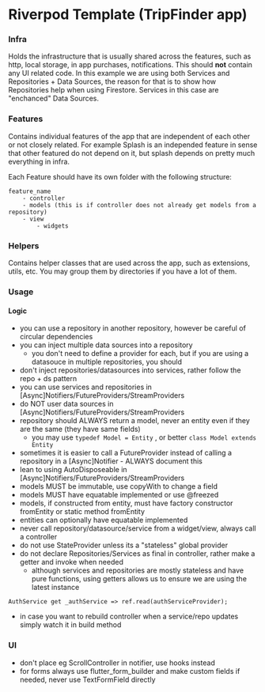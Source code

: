 # Riverpod Template (TripFinder app)

### Infra
Holds the infrastructure that is usually shared across the features, such as http, local storage, in app purchases, notifications.
This should __not__ contain any UI related code. 
In this example we are using both Services and Repositories + Data Sources, the reason for that is
to show how Repositories help when using Firestore. Services in this case are "enchanced" Data Sources.

### Features 
Contains individual features of the app that are independent of each other or not closely related.
For example Splash is an independed feature in sense that other featured do not depend on it, but splash depends on pretty much everything in infra.

Each Feature should have its own folder with the following structure:
```
feature_name
    - controller
    - models (this is if controller does not already get models from a repository)
    - view
        - widgets        
```
### Helpers
Contains helper classes that are used across the app, such as extensions, utils, etc.
You may group them by directories if you have a lot of them.
 

### Usage


#### Logic
- you can use a repository in another repository, however be careful of circular dependencies
- you can inject multiple data sources into a repository 
  - you don't need to define a provider for each, but if you are using a datasouce in multiple repositories, you should
- don't inject repositories/datasources into services, rather follow the repo + ds pattern
- you can use services and repositories in [Async]Notifiers/FutureProviders/StreamProviders
- do NOT user data sources in [Async]Notifiers/FutureProviders/StreamProviders
- repository should ALWAYS return a model, never an entity even if they are the same (they have same fields)
  - you may use ```typedef Model = Entity``` , or better ```class Model extends Entity```
- sometimes it is easier to call a FutureProvider instead of calling a repository in a [Async]Notifier - ALWAYS document this 
- lean to using AutoDisposeable in [Async]Notifiers/FutureProviders/StreamProviders 
- models MUST be immutable, use copyWith to change a field
- models MUST have equatable implemented or use @freezed
- models, if constructed from entity, must have factory constructor fromEntity or static method fromEntity
- entities can optionally have equatable implemented
- never call repository/datasource/service from a widget/view, always call a controller
- do not use StateProvider unless its a "stateless" global provider
- do not declare Repositories/Services as final in controller, rather make a getter and invoke when needed
  - although services and repositories are mostly stateless and have pure functions, using getters allows us to ensure we are using the latest instance 
```
AuthService get _authService => ref.read(authServiceProvider);
```
- in case you want to rebuild controller when a service/repo updates simply watch it in build method



### UI
- don't place eg ScrollController in notifier, use hooks instead 
- for forms always use flutter_form_builder and make custom fields if needed, never use TextFormField directly

